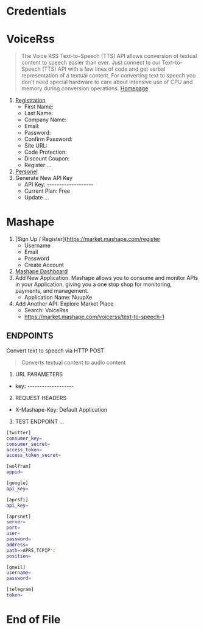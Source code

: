 # Credentials

# VoiceRss

> The Voice RSS Text-to-Speech (TTS) API allows conversion of textual content to speech easier than ever. Just connect to our Text-to-Speech (TTS) API with a few lines of code and get verbal representation of a textual content. For converting text to speech you don’t need special hardware to care about intensive use of CPU and memory during conversion operations. [Homepage](http://www.voicerss.org/)

1. [Registration](http://www.voicerss.org/registration.aspx)
   - First Name: 
   - Last Name: 
   - Company Name:
   - Email: 
   - Password:
   - Confirm Password:
   - Site URL:
   - Code Protection: 
   - Discount Coupon: 
   - Register ...
2. [Personel](http://www.voicerss.org/personel)
3. Generate New API Key
   - API Key: -------------------
   - Current Plan: Free
   - Update ...

# Mashape

1. [Sign Up / Register](https://market.mashape.com/register
   - Username
   - Email
   - Password
   - Create Account
3. [Mashape Dashboard](https://market.mashape.com/dashboard)
4. Add New Application. Mashape allows you to consume and monitor APIs in your Application, giving you a one stop shop for monitoring, payments, and management.
   -  Application Name: NuupXe
5. Add Another API: Explore Market Place
   -  Search: VoiceRss
   -  https://market.mashape.com/voicerss/text-to-speech-1

## ENDPOINTS

Convert text to speech via HTTP POST
> Converts textual content to audio content

1. URL PARAMETERS
  - key: -------------------
2. REQUEST HEADERS
  - X-Mashape-Key: Default Application
3. TEST ENDPOINT ...

```sh
[twitter]
consumer_key=
consumer_secret=
access_token=
access_token_secret=

[wolfram]
appid=

[google]
api_key=

[aprsfi]
api_key=

[aprsnet]
server=
port=
user=
password=
address=
path=>APRS,TCPIP*:
position=

[gmail]
username=
password=

[telegram]
token=
```

# End of File